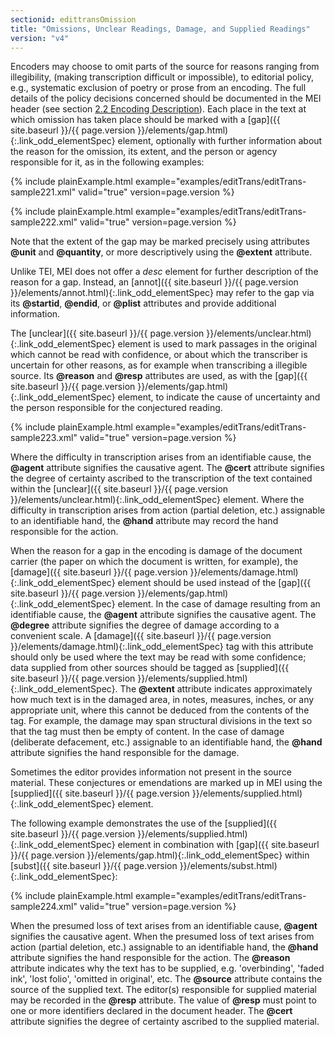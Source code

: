 ```yaml
---
sectionid: edittransOmission
title: "Omissions, Unclear Readings, Damage, and Supplied Readings"
version: "v4"
---
```




Encoders may choose to omit parts of the source for reasons ranging from illegibility,
(making transcription difficult or impossible), to editorial policy, e.g., systematic
exclusion of poetry or prose from an encoding. The full details of the policy decisions
concerned should be documented in the MEI header (see section <a class="link_ptr" title="Encoding Description" href="{{ site.baseurl }}/{{ page.version }}/guidelines/header.html#headerEncodingDescription">2.2 Encoding Description</a>). Each place in the text at which omission has taken
place should be marked with a [gap]({{ site.baseurl }}/{{ page.version }}/elements/gap.html){:.link_odd_elementSpec} element, optionally with further
information about the reason for the omission, its extent, and the person or agency
responsible for it, as in the following examples:

{% include plainExample.html example="examples/editTrans/editTrans-sample221.xml" valid="true" version=page.version %}

{% include plainExample.html example="examples/editTrans/editTrans-sample222.xml" valid="true" version=page.version %}


Note that the extent of the gap may be marked precisely using attributes **@unit**
and **@quantity**, or more descriptively using the **@extent** attribute.

Unlike TEI, MEI does not offer a *desc* element for further description of
the reason for a gap. Instead, an [annot]({{ site.baseurl }}/{{ page.version }}/elements/annot.html){:.link_odd_elementSpec} may refer to the gap via its
**@startid**, **@endid**, or **@plist** attributes and provide
additional information.

The [unclear]({{ site.baseurl }}/{{ page.version }}/elements/unclear.html){:.link_odd_elementSpec} element is used to mark passages in the original which
cannot be read with confidence, or about which the transcriber is uncertain for other
reasons, as for example when transcribing a illegible source. Its **@reason** and
**@resp** attributes are used, as with the [gap]({{ site.baseurl }}/{{ page.version }}/elements/gap.html){:.link_odd_elementSpec} element, to
indicate the cause of uncertainty and the person responsible for the conjectured
reading.

{% include plainExample.html example="examples/editTrans/editTrans-sample223.xml" valid="true" version=page.version %}


Where the difficulty in transcription arises from an identifiable cause, the
**@agent** attribute signifies the causative agent. The **@cert** attribute
signifies the degree of certainty ascribed to the transcription of the text contained
within
the [unclear]({{ site.baseurl }}/{{ page.version }}/elements/unclear.html){:.link_odd_elementSpec} element. Where the difficulty in transcription arises from
action (partial deletion, etc.) assignable to an identifiable hand, the **@hand**
attribute may record the hand responsible for the action.

When the reason for a gap in the encoding is damage of the document carrier (the paper
on
which the document is written, for example), the [damage]({{ site.baseurl }}/{{ page.version }}/elements/damage.html){:.link_odd_elementSpec} element should
be used instead of the [gap]({{ site.baseurl }}/{{ page.version }}/elements/gap.html){:.link_odd_elementSpec} element. In the case of damage resulting
from an identifiable cause, the **@agent** attribute signifies the causative agent.
The **@degree** attribute signifies the degree of damage according to a convenient
scale. A [damage]({{ site.baseurl }}/{{ page.version }}/elements/damage.html){:.link_odd_elementSpec} tag with this attribute should only be used where the
text may be read with some confidence; data supplied from other sources should be
tagged as
[supplied]({{ site.baseurl }}/{{ page.version }}/elements/supplied.html){:.link_odd_elementSpec}. The **@extent** attribute indicates approximately
how much text is in the damaged area, in notes, measures, inches, or any appropriate
unit,
where this cannot be deduced from the contents of the tag. For example, the damage
may span
structural divisions in the text so that the tag must then be empty of content. In
the case
of damage (deliberate defacement, etc.) assignable to an identifiable hand, the
**@hand** attribute signifies the hand responsible for the damage.

Sometimes the editor provides information not present in the source material. These
conjectures or emendations are marked up in MEI using the [supplied]({{ site.baseurl }}/{{ page.version }}/elements/supplied.html){:.link_odd_elementSpec}
element.

The following example demonstrates the use of the [supplied]({{ site.baseurl }}/{{ page.version }}/elements/supplied.html){:.link_odd_elementSpec} element in
combination with [gap]({{ site.baseurl }}/{{ page.version }}/elements/gap.html){:.link_odd_elementSpec} within [subst]({{ site.baseurl }}/{{ page.version }}/elements/subst.html){:.link_odd_elementSpec}:

{% include plainExample.html example="examples/editTrans/editTrans-sample224.xml" valid="true" version=page.version %}


When the presumed loss of text arises from an identifiable cause, **@agent**
signifies the causative agent. When the presumed loss of text arises from action (partial
deletion, etc.) assignable to an identifiable hand, the **@hand** attribute signifies
the hand responsible for the action. The **@reason** attribute indicates why the text
has to be supplied, e.g. 'overbinding', 'faded ink', 'lost folio', 'omitted in original',
etc. The **@source** attribute contains the source of the supplied text. The editor(s)
responsible for supplied material may be recorded in the **@resp** attribute. The
value of **@resp** must point to one or more identifiers declared in the document
header. The **@cert** attribute signifies the degree of certainty ascribed to the
supplied material.


